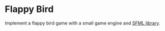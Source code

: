 # Flappy Bird
Implement a flappy bird game with a small game engine and [SFML library](https://www.sfml-dev.org/).

